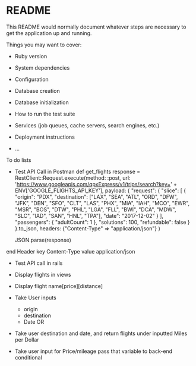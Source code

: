 # README

This README would normally document whatever steps are necessary to get the
application up and running.

Things you may want to cover:

* Ruby version

* System dependencies

* Configuration

* Database creation

* Database initialization

* How to run the test suite

* Services (job queues, cache servers, search engines, etc.)

* Deployment instructions

* ...


To do lists
  - Test API Call in Postman
  def get_flights
    response = RestClient::Request.execute(method: :post,
                                url: 'https://www.googleapis.com/qpxExpress/v1/trips/search?key=' + ENV['GOOGLE_FLIGHTS_API_KEY'],
                                payload: {
                                             "request": {
                                               "slice": [
                                                 {
                                                   "origin": "PDX",
                                                   "destination": ["LAX", "SEA", "ATL", "ORD", "DFW", "JFK", "DEN", "SFO", "CLT", "LAS", "PHX", "MIA", "IAH", "MCO", "EWR", "MSR", "BOS", "DTW", "PHL", "LGA", "FLL", "BWI", "DCA", "MDW", "SLC", "IAD", "SAN", "HNL", "TPA"],
                                                   "date": "2017-12-02"
                                                 }
                                               ],
                                               "passengers": {
                                                 "adultCount": 1
                                               },
                                               "solutions": 100,
                                               "refundable": false
                                             }
                                           }.to_json,
                                headers: {"Content-Type" => "application/json"}
                              )

    JSON.parse(response)

end
              Header
                key Content-Type
                value application/json


  - Test API call in rails
  - Display flights in views
  - Display flight name[price][distance]
  - Take User inputs
    - origin
    - destination
    - Date
 OR
  - Take user destination and date, and return flights under inputted Miles per Dollar


  - Take user input for Price/mileage pass that variable to back-end conditional
